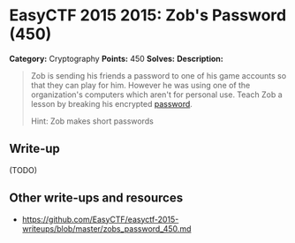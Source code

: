 # EasyCTF 2015 2015: Zob's Password (450)

**Category:** Cryptography
**Points:** 450
**Solves:** 
**Description:**

> Zob is sending his friends a password to one of his game accounts so that they can play for him. However he was using one of the organization's computers which aren't for personal use. Teach Zob a lesson by breaking his encrypted [password](https://github.com/EasyCTF/easyctf-2015-writeups/files/zobs_password.txt).
> 
> 
> Hint: Zob makes short passwords

## Write-up

(TODO)

## Other write-ups and resources

* <https://github.com/EasyCTF/easyctf-2015-writeups/blob/master/zobs_password_450.md>
